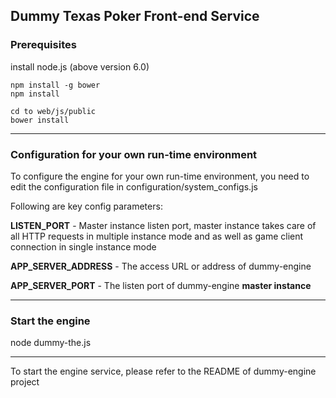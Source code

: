 ## Dummy Texas Poker Front-end Service

### Prerequisites

install node.js (above version 6.0)
    
    npm install -g bower
    npm install
    
    cd to web/js/public
    bower install

***
### Configuration for your own run-time environment
To configure the engine for your own run-time environment, you need to edit the configuration file in configuration/system_configs.js

Following are key config parameters:

**LISTEN_PORT** - Master instance listen port, master instance takes care of all HTTP requests in multiple instance mode and as well as game client connection in single instance mode

**APP_SERVER_ADDRESS** - The access URL or address of dummy-engine

**APP_SERVER_PORT** - The listen port of dummy-engine **master instance**
***

### Start the engine

node dummy-the.js

***
To start the engine service, please refer to the README of dummy-engine project




